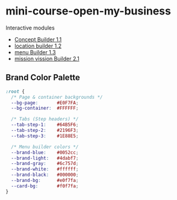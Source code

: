 # mini-course-open-my-business

Interactive modules

- [Concept Builder 1.1](https://giyoraashkenazi.github.io/mini-course-open-my-business/modules/concept-builder-1-1/)
- [location builder 1.2](https://giyoraashkenazi.github.io/mini-course-open-my-business/modules/location-builder-1-2/)
- [menu Builder 1.3](https://giyoraashkenazi.github.io/mini-course-open-my-business/modules/menu-builder-1-3/)
- [mission vission Builder 2.1](https://giyoraashkenazi.github.io/mini-course-open-my-business/modules/mission-vission-builder-2-1/)

## Brand Color Palette

```css
:root {
  /* Page & container backgrounds */
  --bg-page:       #E0F7FA;
  --bg-container:  #FFFFFF;

  /* Tabs (Step headers) */
  --tab-step-1:    #64B5F6;
  --tab-step-2:    #2196F3;
  --tab-step-3:    #1E88E5;

  /* Menu builder colors */
  --brand-blue:    #0052cc;
  --brand-light:   #4dabf7;
  --brand-gray:    #6c757d;
  --brand-white:   #ffffff;
  --brand-black:   #000000;
  --brand-bg:      #e0f7fa;
  --card-bg:       #f0f7fa;
}
